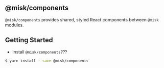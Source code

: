 @misk/components
---

`@misk/components` provides shared, styled React components between `@misk` modules.

Getting Started
---

- Install `@misk/components`???

```bash
$ yarn install --save @misk/components
```